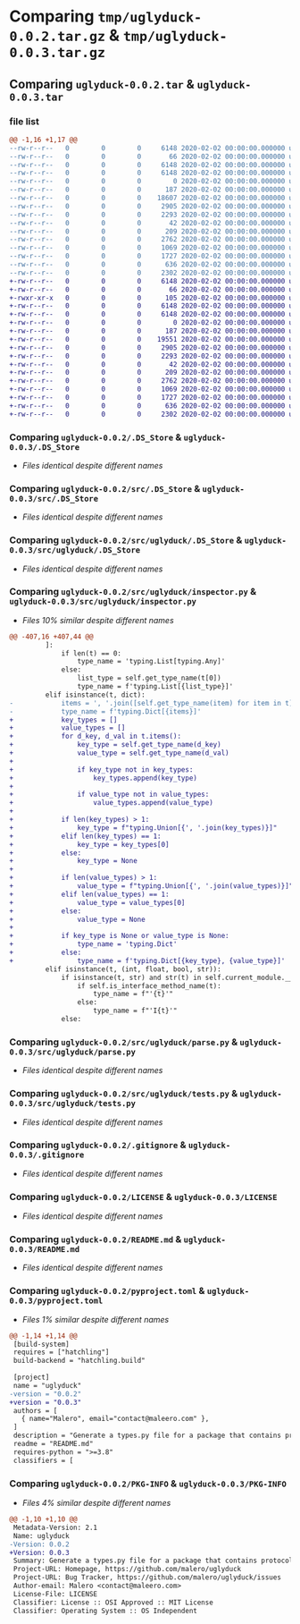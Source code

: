 # Comparing `tmp/uglyduck-0.0.2.tar.gz` & `tmp/uglyduck-0.0.3.tar.gz`

## Comparing `uglyduck-0.0.2.tar` & `uglyduck-0.0.3.tar`

### file list

```diff
@@ -1,16 +1,17 @@
--rw-r--r--   0        0        0     6148 2020-02-02 00:00:00.000000 uglyduck-0.0.2/.DS_Store
--rw-r--r--   0        0        0       66 2020-02-02 00:00:00.000000 uglyduck-0.0.2/.gitattributes
--rw-r--r--   0        0        0     6148 2020-02-02 00:00:00.000000 uglyduck-0.0.2/src/.DS_Store
--rw-r--r--   0        0        0     6148 2020-02-02 00:00:00.000000 uglyduck-0.0.2/src/uglyduck/.DS_Store
--rw-r--r--   0        0        0        0 2020-02-02 00:00:00.000000 uglyduck-0.0.2/src/uglyduck/__init__.py
--rw-r--r--   0        0        0      187 2020-02-02 00:00:00.000000 uglyduck-0.0.2/src/uglyduck/analyzer.py
--rw-r--r--   0        0        0    18607 2020-02-02 00:00:00.000000 uglyduck-0.0.2/src/uglyduck/inspector.py
--rw-r--r--   0        0        0     2905 2020-02-02 00:00:00.000000 uglyduck-0.0.2/src/uglyduck/parse.py
--rw-r--r--   0        0        0     2293 2020-02-02 00:00:00.000000 uglyduck-0.0.2/src/uglyduck/tests.py
--rw-r--r--   0        0        0       42 2020-02-02 00:00:00.000000 uglyduck-0.0.2/src/uglyduck/types.py
--rw-r--r--   0        0        0      209 2020-02-02 00:00:00.000000 uglyduck-0.0.2/src/uglyduck/utils.py
--rw-r--r--   0        0        0     2762 2020-02-02 00:00:00.000000 uglyduck-0.0.2/.gitignore
--rw-r--r--   0        0        0     1069 2020-02-02 00:00:00.000000 uglyduck-0.0.2/LICENSE
--rw-r--r--   0        0        0     1727 2020-02-02 00:00:00.000000 uglyduck-0.0.2/README.md
--rw-r--r--   0        0        0      636 2020-02-02 00:00:00.000000 uglyduck-0.0.2/pyproject.toml
--rw-r--r--   0        0        0     2302 2020-02-02 00:00:00.000000 uglyduck-0.0.2/PKG-INFO
+-rw-r--r--   0        0        0     6148 2020-02-02 00:00:00.000000 uglyduck-0.0.3/.DS_Store
+-rw-r--r--   0        0        0       66 2020-02-02 00:00:00.000000 uglyduck-0.0.3/.gitattributes
+-rwxr-xr-x   0        0        0      105 2020-02-02 00:00:00.000000 uglyduck-0.0.3/build.sh
+-rw-r--r--   0        0        0     6148 2020-02-02 00:00:00.000000 uglyduck-0.0.3/src/.DS_Store
+-rw-r--r--   0        0        0     6148 2020-02-02 00:00:00.000000 uglyduck-0.0.3/src/uglyduck/.DS_Store
+-rw-r--r--   0        0        0        0 2020-02-02 00:00:00.000000 uglyduck-0.0.3/src/uglyduck/__init__.py
+-rw-r--r--   0        0        0      187 2020-02-02 00:00:00.000000 uglyduck-0.0.3/src/uglyduck/analyzer.py
+-rw-r--r--   0        0        0    19551 2020-02-02 00:00:00.000000 uglyduck-0.0.3/src/uglyduck/inspector.py
+-rw-r--r--   0        0        0     2905 2020-02-02 00:00:00.000000 uglyduck-0.0.3/src/uglyduck/parse.py
+-rw-r--r--   0        0        0     2293 2020-02-02 00:00:00.000000 uglyduck-0.0.3/src/uglyduck/tests.py
+-rw-r--r--   0        0        0       42 2020-02-02 00:00:00.000000 uglyduck-0.0.3/src/uglyduck/types.py
+-rw-r--r--   0        0        0      209 2020-02-02 00:00:00.000000 uglyduck-0.0.3/src/uglyduck/utils.py
+-rw-r--r--   0        0        0     2762 2020-02-02 00:00:00.000000 uglyduck-0.0.3/.gitignore
+-rw-r--r--   0        0        0     1069 2020-02-02 00:00:00.000000 uglyduck-0.0.3/LICENSE
+-rw-r--r--   0        0        0     1727 2020-02-02 00:00:00.000000 uglyduck-0.0.3/README.md
+-rw-r--r--   0        0        0      636 2020-02-02 00:00:00.000000 uglyduck-0.0.3/pyproject.toml
+-rw-r--r--   0        0        0     2302 2020-02-02 00:00:00.000000 uglyduck-0.0.3/PKG-INFO
```

### Comparing `uglyduck-0.0.2/.DS_Store` & `uglyduck-0.0.3/.DS_Store`

 * *Files identical despite different names*

### Comparing `uglyduck-0.0.2/src/.DS_Store` & `uglyduck-0.0.3/src/.DS_Store`

 * *Files identical despite different names*

### Comparing `uglyduck-0.0.2/src/uglyduck/.DS_Store` & `uglyduck-0.0.3/src/uglyduck/.DS_Store`

 * *Files identical despite different names*

### Comparing `uglyduck-0.0.2/src/uglyduck/inspector.py` & `uglyduck-0.0.3/src/uglyduck/inspector.py`

 * *Files 10% similar despite different names*

```diff
@@ -407,16 +407,44 @@
         ]:
             if len(t) == 0:
                 type_name = 'typing.List[typing.Any]'
             else:
                 list_type = self.get_type_name(t[0])
                 type_name = f'typing.List[{list_type}]'
         elif isinstance(t, dict):
-            items = ', '.join([self.get_type_name(item) for item in t])
-            type_name = f'typing.Dict[{items}]'
+            key_types = []
+            value_types = []
+            for d_key, d_val in t.items():
+                key_type = self.get_type_name(d_key)
+                value_type = self.get_type_name(d_val)
+
+                if key_type not in key_types:
+                    key_types.append(key_type)
+
+                if value_type not in value_types:
+                    value_types.append(value_type)
+
+            if len(key_types) > 1:
+                key_type = f"typing.Union[{', '.join(key_types)}]"
+            elif len(key_types) == 1:
+                key_type = key_types[0]
+            else:
+                key_type = None
+
+            if len(value_types) > 1:
+                value_type = f"typing.Union[{', '.join(value_types)}]"
+            elif len(value_types) == 1:
+                value_type = value_types[0]
+            else:
+                value_type = None
+
+            if key_type is None or value_type is None:
+                type_name = 'typing.Dict'
+            else:
+                type_name = f'typing.Dict[{key_type}, {value_type}]'
         elif isinstance(t, (int, float, bool, str)):
             if isinstance(t, str) and str(t) in self.current_module.__dict__ or str(t) in self.classes:
                 if self.is_interface_method_name(t):
                     type_name = f"'{t}'"
                 else:
                     type_name = f"'I{t}'"
             else:
```

### Comparing `uglyduck-0.0.2/src/uglyduck/parse.py` & `uglyduck-0.0.3/src/uglyduck/parse.py`

 * *Files identical despite different names*

### Comparing `uglyduck-0.0.2/src/uglyduck/tests.py` & `uglyduck-0.0.3/src/uglyduck/tests.py`

 * *Files identical despite different names*

### Comparing `uglyduck-0.0.2/.gitignore` & `uglyduck-0.0.3/.gitignore`

 * *Files identical despite different names*

### Comparing `uglyduck-0.0.2/LICENSE` & `uglyduck-0.0.3/LICENSE`

 * *Files identical despite different names*

### Comparing `uglyduck-0.0.2/README.md` & `uglyduck-0.0.3/README.md`

 * *Files identical despite different names*

### Comparing `uglyduck-0.0.2/pyproject.toml` & `uglyduck-0.0.3/pyproject.toml`

 * *Files 1% similar despite different names*

```diff
@@ -1,14 +1,14 @@
 [build-system]
 requires = ["hatchling"]
 build-backend = "hatchling.build"
 
 [project]
 name = "uglyduck"
-version = "0.0.2"
+version = "0.0.3"
 authors = [
   { name="Malero", email="contact@maleero.com" },
 ]
 description = "Generate a types.py file for a package that contains protocols for classes generated from the files specified."
 readme = "README.md"
 requires-python = ">=3.8"
 classifiers = [
```

### Comparing `uglyduck-0.0.2/PKG-INFO` & `uglyduck-0.0.3/PKG-INFO`

 * *Files 4% similar despite different names*

```diff
@@ -1,10 +1,10 @@
 Metadata-Version: 2.1
 Name: uglyduck
-Version: 0.0.2
+Version: 0.0.3
 Summary: Generate a types.py file for a package that contains protocols for classes generated from the files specified.
 Project-URL: Homepage, https://github.com/malero/uglyduck
 Project-URL: Bug Tracker, https://github.com/malero/uglyduck/issues
 Author-email: Malero <contact@maleero.com>
 License-File: LICENSE
 Classifier: License :: OSI Approved :: MIT License
 Classifier: Operating System :: OS Independent
```

